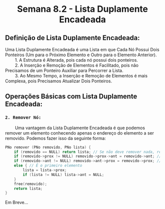 <h1 align="center"> Semana 8.2 - Lista Duplamente Encadeada </h1>

## Definição de Lista Duplamente Encadeada:
Uma Lista Duplamente Encadeada é uma Lista em que Cada Nó Possui Dois Ponteiros (Um para o Próximo Elemento e Outro para o Elemento Anterior).
<br>&emsp;&emsp; 1. A Estrutura é Alterada, pois cada nó possui dois ponteiros.
<br>&emsp;&emsp; 2. A Inserção e Remoção de Elementos é Facilitado, pois não Precisamos de um Ponteiro Auxiliar para Percorrer a Lista. 
<br>&emsp;&emsp; 3. Ao Mesmo Tempo, a Inserção e Remoção de Elementos é mais Complexa, pois Precisamos Atualizar Dois Ponteiros.


## Operações Básicas com Lista Duplamente Encadeada:
### `2. Remover Nó:`
&emsp;&emsp; Uma vantagem da Lista Duplamente Encadeada é que podemos remover um elemento conhecendo apenas o endereço do elemento a ser removido. Podemos fazer isso da seguinte forma:
~~~c
PNo remover (PNo removido, PNo lista) {
	if (removido == NULL) return lista; // Se não deve remover nada, retorna a lista
	if (removido->prox != NULL) removido->prox->ant = removido->ant; // Não é o último elemento
	if (removido->ant != NULL) removido->ant->prox = removido->prox; // Não é o primeiro elemento
	else { // É o primeiro elemento
		lista = lista->prox;
		if (lista != NULL) lista->ant = NULL;
	}
	free(removido);
	return lista;
}
~~~

Em Breve...